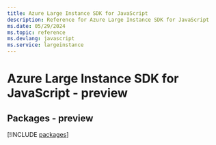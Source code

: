 ```yaml
---
title: Azure Large Instance SDK for JavaScript
description: Reference for Azure Large Instance SDK for JavaScript
ms.date: 05/29/2024
ms.topic: reference
ms.devlang: javascript
ms.service: largeinstance
---
```

# Azure Large Instance SDK for JavaScript - preview
## Packages - preview
[!INCLUDE [packages](large-instance-index.md)]